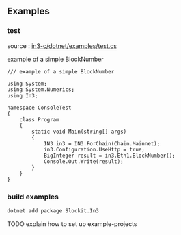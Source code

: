 ## Examples

### test

source : [in3-c/dotnet/examples/test.cs](https://github.com/slockit/in3-c/blob/master/dotnet/examples/test.cs)

example of a simple BlockNumber


```dotnet
/// example of a simple BlockNumber

using System;
using System.Numerics;
using In3;

namespace ConsoleTest
{
    class Program
    {
        static void Main(string[] args)
        {
            IN3 in3 = IN3.ForChain(Chain.Mainnet);
            in3.Configuration.UseHttp = true;
            BigInteger result = in3.Eth1.BlockNumber();
            Console.Out.Write(result);
        }
    }
}
```

### build examples


```sh
dotnet add package Slockit.In3
```

TODO explain how to set up example-projects